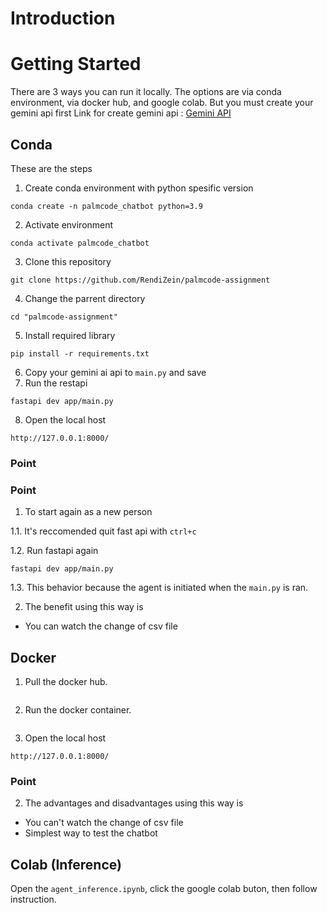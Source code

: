 # Introduction

# Getting Started

There are 3 ways you can run it locally. The options are via conda environment, via docker hub, and google colab. But you must create your gemini api first
Link for create gemini api : [Gemini API](https://makersuite.google.com/app/apikey)

## Conda

These are the steps

1. Create conda environment with python spesific version

```
conda create -n palmcode_chatbot python=3.9
```

2. Activate environment

```
conda activate palmcode_chatbot
```

3. Clone this repository

```
git clone https://github.com/RendiZein/palmcode-assignment
```

4. Change the parrent directory

```
cd "palmcode-assignment"
```

5. Install required library

```
pip install -r requirements.txt
```

6. Copy your gemini ai api to `main.py` and save
7. Run the restapi

```
fastapi dev app/main.py
```

8. Open the local host

```
http://127.0.0.1:8000/
```

### Point

### Point

1. To start again as a new person

1.1. It's reccomended quit fast api with `ctrl+c`

1.2. Run fastapi again

```
fastapi dev app/main.py
```

1.3. This behavior because the agent is initiated when the `main.py` is ran.

2. The benefit using this way is

* You can watch the change of csv file

## Docker

1. Pull the docker hub.

```

```

2. Run the docker container.

```

```

3. Open the local host

```
http://127.0.0.1:8000/
```

### Point

2. The advantages and disadvantages using this way is

* You can't watch the change of csv file
* Simplest way to test the chatbot

## Colab (Inference)

Open the `agent_inference.ipynb`, click the google colab buton, then follow instruction.
